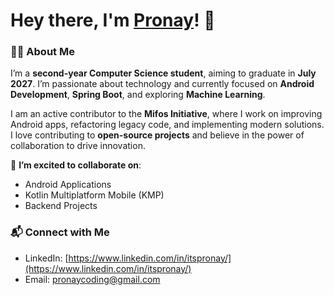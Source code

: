 # Hey there, I'm [Pronay](https://www.linkedin.com/in/itspronay/)! 👋

### 👨‍💻 About Me
I’m a **second-year Computer Science student**, aiming to graduate in **July 2027**. I’m passionate about technology and currently focused on **Android Development**, **Spring Boot**, and exploring **Machine Learning**.

I am an active contributor to the **Mifos Initiative**, where I work on improving Android apps, refactoring legacy code, and implementing modern solutions. I love contributing to **open-source projects** and believe in the power of collaboration to drive innovation.

🤝 **I’m excited to collaborate on**:
- Android Applications
- Kotlin Multiplatform Mobile (KMP) 
- Backend Projects

### 📬 Connect with Me
- LinkedIn: [https://www.linkedin.com/in/itspronay/](https://www.linkedin.com/in/itspronay/)
- Email: [pronaycoding@gmail.com](mailto:pronaycoding@gmail.com)
